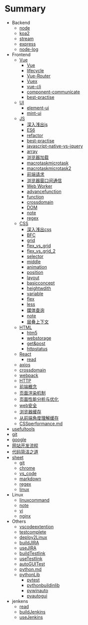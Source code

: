 # Summary

* Backend
    * [node](docs/backend/node.md)
    * [koa2](docs/backend/koa2.md)
    * [stream](docs/backend/stream.md)
    * [express](docs/backend/express.md)
    * [node-log](docs/backend/node-log.md)
* Frontend
    * [Vue]()
      - [Vue](docs/frondend/vue/vue.md)
      - [lifecycle](docs/frondend/vue/lifecycle.md)
      - [Vue-Router](docs/frondend/vue/vue-router.md)
      - [Vuex](docs/frondend/vue/vuex.md)
      - [vue-cli](docs/frondend/vue/vue-cli.md)
      - [component-communicate](docs/frondend/vue/component-communicate.md)
      - [best-practise](docs/frondend/vue/best-practise.md)
    * [UI]()
      * [element-ui](docs/frondend/UI/element-ui.md)
      * [mint-ui](docs/frondend/UI/mint-ui.md)
    * [JS]()
      - [深入浅出js](docs/frondend/js/深入浅出js.md)
      - [ES6](docs/frondend/js/ES6.md)
      - [refactor](docs/frondend/js/refactor.md)
      - [best-practise](docs/frondend/js/best-practise.md)
      - [javascript-native-vs-jquery](docs/frondend/js/javascript-native-vs-jquery.md)
      - [array](docs/frondend/js/array.md)
      - [浏览器加载](docs/frondend/js/浏览器加载.md)
      - [macrotaskmicrotask](docs/frondend/js/macrotaskmicrotask.md)
      - [macrotaskmicrotask2](docs/frondend/js/macrotaskmicrotask2.md)
      - [前端请求](docs/frondend/js/前端请求.md)
      - [浏览器窗口间通信](docs/frondend/js/浏览器窗口间通信.md)
      - [Web Worker](docs/frondend/js/webworker.md)
      - [advancefunction](docs/frondend/js/advancefunction.md)
      - [function](docs/frondend/js/function.md)
      - [crossdomain](docs/frondend/js/crossdomain.md)
      - [DOM](docs/frondend/js/DOM.md)
      - [note](docs/frondend/js/note.md)
      - [regex](docs/frondend/js/regex.md)
    * [CSS]()
      - [深入浅出css](docs/frondend/css/深入浅出css.md)
      - [BFC](docs/frondend/css/BFC.md)
      - [grid](docs/frondend/css/grid.md)
      - [flex_vs_grid](docs/frondend/css/flex_vs_grid.md)
      - [flex_vs_grid_2](docs/frondend/css/flex_vs_grid_2.md)
      - [selector](docs/frondend/css/selector.md)
      - [middle](docs/frondend/css/middle.md)
      - [animation](docs/frondend/css/animation.md)
      - [position](docs/frondend/css/position.md)
      - [layout](docs/frondend/css/layout.md)
      - [basicconcept](docs/frondend/css/basicconcept.md)
      - [heightwdith](docs/frondend/css/heightwdith.md)
      - [variable](docs/frondend/css/variable.md)
      - [flex](docs/frondend/css/flex.md)
      - [less](docs/frondend/css/less.md)
      - [媒体查询](docs/frondend/css/媒体查询.md)
      - [note](docs/frondend/css/note.md)
      - [层叠上下文](docs/frondend/css/层叠上下文.md)
    * [HTML]()
      - [htm5](docs/frondend/html/htm5.md)
      - [webstorage](docs/frondend/html/webstorage.md)
      - [get&post](docs/frondend/html/get&post.md)
      - [httpstatus](docs/frondend/html/httpstatus.md)
    * [React]()
      - [read](docs/frondend/react/read.md)
    * [axios](docs/frondend/axios.md)
    * [crossdomain](docs/frondend/crossdomain.md)
    * [webpack](docs/frondend/webpack.md)
    * [HTTP](docs/frondend/HTTP.md)
    * [前端概念](docs/frondend/前端概念.md)
    * [页面渲染机制](docs/frondend/页面渲染机制.md)
    * [页面性能分析与优化](docs/frondend/页面性能分析与优化.md)
    * [web安全](docs/frondend/web安全.md)
    * [浏览器缓存](docs/frondend/浏览器缓存.md)
    * [从前端角度理解缓存](docs/frondend/从前端角度理解缓存.md)
    * [CSSperformance.md](docs/frondend/CSSperformance.md)
* [usefultools](docs/usefultools.md)
* [git](docs/git.md)
* [google](docs/google.md)
* [网站开发流程](docs/网站开发流程.md)
* [代码简洁之道](docs/代码简洁之道.md)
* [sheet]()
    * [git](docs/sheet/git.md)
    * [chrome](docs/sheet/chrome.md)
    * [vs_code](docs/sheet/vs_code.md)
    * [markdown](docs/sheet/markdown.md)
    * [regex](docs/sheet/regex.md)
    * [linux](docs/sheet/linux.md)
* Linux
    * [linuxcommand](docs/Linux/linuxcommand.md)
    * [note](docs/Linux/note.md)
    * [vi](docs/Linux/vi.md)
    * [nginx](docs/Linux/nginx.md)
* Others
    * [vscodeextention](docs/others/vscodeextention.md)
    * [testcomplete](docs/others/testcomplete.md)
    * [deploy2Linux](docs/others/deploy2Linux.md)
    * [buildJIRA](docs/others/buildJIRA.md)
    * [useJIRA](docs/others/useJIRA.md)
    * [buildTestlink](docs/others/buildTestlink.md)
    * [useTestlink](docs/others/useTestlink.md)
    * [autoGUITest](docs/others/autoGUITest.md)
    * [python.md](docs/others/python.md)
    * [pythonLib]()
        * [pytest](docs/others/pythonLib/pytest.md)
        * [pythonbuildinlib](docs/others/pythonLib/pythonbuildinlib.md)
        * [pywinauto](docs/others/pythonLib/pywinauto.md)
        * [pyautogui](docs/others/pythonLib/pyautogui.md)
* jenkens
    * [read](docs/jenkens/read.md)
    * [buildJenkins](docs/jenkens/buildJenkins.md)
    * [useJenkins](docs/jenkens/useJenkins.md)